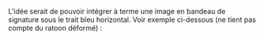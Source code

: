 L’idée serait de pouvoir intégrer à terme une image en bandeau de signature sous le trait bleu horizontal.
Voir exemple ci-dessous (ne tient pas compte du ratoon déformé) :

